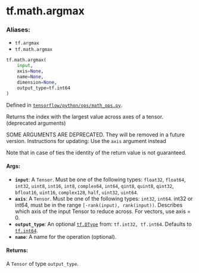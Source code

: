<div itemscope itemtype="http://developers.google.com/ReferenceObject">
<meta itemprop="name" content="tf.math.argmax" />
<meta itemprop="path" content="Stable" />
</div>

# tf.math.argmax

### Aliases:

* `tf.argmax`
* `tf.math.argmax`

``` python
tf.math.argmax(
    input,
    axis=None,
    name=None,
    dimension=None,
    output_type=tf.int64
)
```



Defined in [`tensorflow/python/ops/math_ops.py`](/code/stable/tensorflow/python/ops/math_ops.py).

Returns the index with the largest value across axes of a tensor. (deprecated arguments)

SOME ARGUMENTS ARE DEPRECATED. They will be removed in a future version.
Instructions for updating:
Use the `axis` argument instead

Note that in case of ties the identity of the return value is not guaranteed.

#### Args:

* <b>`input`</b>: A `Tensor`. Must be one of the following types: `float32`, `float64`, `int32`, `uint8`, `int16`, `int8`, `complex64`, `int64`, `qint8`, `quint8`, `qint32`, `bfloat16`, `uint16`, `complex128`, `half`, `uint32`, `uint64`.
* <b>`axis`</b>: A `Tensor`. Must be one of the following types: `int32`, `int64`.
    int32 or int64, must be in the range `[-rank(input), rank(input))`.
    Describes which axis of the input Tensor to reduce across. For vectors,
    use axis = 0.
* <b>`output_type`</b>: An optional <a href="../../tf/dtypes/DType.md"><code>tf.DType</code></a> from: `tf.int32, tf.int64`. Defaults to <a href="../../tf.md#int64"><code>tf.int64</code></a>.
* <b>`name`</b>: A name for the operation (optional).


#### Returns:

A `Tensor` of type `output_type`.